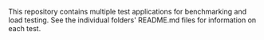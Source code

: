 This repository contains multiple test applications for benchmarking and load testing. See the individual folders' README.md files for information on each test.